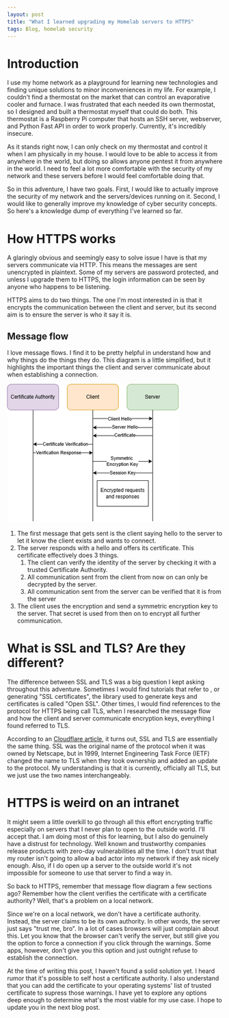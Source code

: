 ```yaml
---
layout: post
title: "What I learned upgrading my Homelab servers to HTTPS"
tags: Blog, homelab security
---
```


# Introduction

I use my home network as a playground for learning new technologies and finding unique solutions to minor inconveniences in my life. For example, I couldn't find a thermostat on the market that can control an evaporative cooler and furnace. I was frustrated that each needed its own thermostat, so I designed and built a thermostat myself that could do both. This thermostat is a Raspberry Pi computer that hosts an SSH server, webserver, and Python Fast API in order to work properly. Currently, it's incredibly insecure.

As it stands right now, I can only check on my thermostat and control it when I am physically in my house. I would love to be able to access it from anywhere in the world, but doing so allows anyone pentest it from anywhere in the world. I need to feel a lot more comfortable with the security of my network and these servers before I would feel comfortable doing that.

So in this adventure, I have two goals. First, I would like to actually improve the security of my network and the servers/devices running on it. Second, I would like to generally improve my knowledge of cyber security concepts. So here's a knowledge dump of everything I've learned so far.

# How HTTPS works

A glaringly obvious and seemingly easy to solve issue I have is that my servers communicate via HTTP. This means the messages are sent unencrypted in plaintext. Some of my servers are password protected, and unless I upgrade them to HTTPS, the login information can be seen by anyone who happens to be listening.

HTTPS aims to do two things. The one I'm most interested in is that it encrypts the communication between the client and server, but its second aim is to ensure the server is who it say it is.

## Message flow

I love message flows. I find it to be pretty helpful in understand how and why things do the things they do. This diagram is a little simplified, but it highlights the important things the client and server communicate about when establishing a connection.

![TLS Message Flow Diagram](/assets/img/TLSMessageFlow.drawio.png)

1. The first message that gets sent is the client saying hello to the server to let it know the client exists and wants to connect.
2. The server responds with a hello and offers its certificate. This certificate effectively does 3 things.
   1. The client can verify the identity of the server by checking it with a trusted Certificate Authority.
   2. All communication sent from the client from now on can only be decrypted by the server.
   3. All communication sent from the server can be verified that it is from the server
3. The client uses the encryption and send a symmetric encryption key to the server. That secret is used from then on to encrypt all further communication.

# What is SSL and TLS? Are they different?

The difference between SSL and TLS was a big question I kept asking throughout this adventure. Sometimes I would find tutorials that refer to , or generating "SSL certificates", the library used to generate keys and certificates is called "Open SSL". Other times, I would find references to the protocol for HTTPS being call TLS, when I researched the message flow and how the client and server communicate encryption keys, everything I found referred to TLS.

According to an [Cloudflare article](https://www.cloudflare.com/learning/ssl/what-is-ssl/), it turns out, SSL and TLS are essentially the same thing. SSL was the original name of the protocol when it was owned by Netscape, but in 1999, Internet Engineering Task Force (IETF) changed the name to TLS when they took ownership and added an update to the protocol. My understanding is that it is currently, officially all TLS, but we just use the two names interchangeably.

# HTTPS is weird on an intranet

It might seem a little overkill to go through all this effort encrypting traffic especially on servers that I never plan to open to the outside world. I'll accept that. I am doing most of this for learning, but I also do genuinely have a distrust for technology. Well known and trustworthy companies release products with zero-day vulnerabilities all the time. I don't trust that my router isn't going to allow a bad actor into my network if they ask nicely enough. Also, if I do open up a server to the outside world it's not impossible for someone to use that server to find a way in.

So back to HTTPS, remember that message flow diagram a few sections ago? Remember how the client verifies the certificate with a certificate authority? Well, that's a problem on a local network.

Since we're on a local network, we don't have a certificate authority. Instead, the server claims to be its own authority. In other words, the server just says "trust me, bro". In a lot of cases browsers will just complain about this. Let you know that the browser can't verify the server, but still give you the option to force a connection if you click through the warnings. Some apps, however, don't give you this option and just outright refuse to establish the connection.

At the time of writing this post, I haven't found a solid solution yet. I heard rumor that it's possible to self host a certificate authority. I also understand that you can add the certificate to your operating systems' list of trusted certificate to supress those warnings. I have yet to explore any options deep enough to determine what's the most viable for my use case. I hope to update you in the next blog post.

